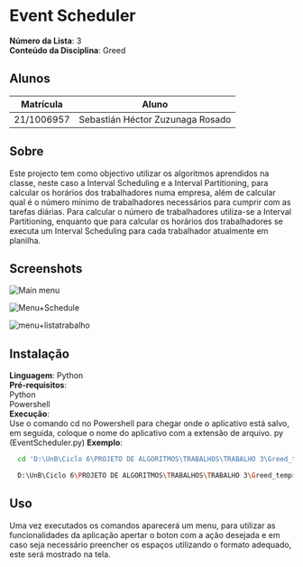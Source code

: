 # Event Scheduler

**Número da Lista**: 3<br>
**Conteúdo da Disciplina**: Greed<br>

## Alunos
|Matrícula | Aluno |
| -- | -- |
| 21/1006957  |  Sebastián Héctor Zuzunaga Rosado |

## Sobre 
Este projecto tem como objectivo utilizar os algoritmos aprendidos na classe, neste caso a Interval Scheduling e a Interval Partitioning, para calcular os horários dos trabalhadores numa empresa, além de calcular qual é o número mínimo de trabalhadores necessários para cumprir com as tarefas diárias. Para calcular o número de trabalhadores utiliza-se a Interval Partitioning, enquanto que para calcular os horários dos trabalhadores se executa um Interval Scheduling para cada trabalhador atualmente em planilha.

## Screenshots
![Main menu](https://github.com/projeto-de-algoritmos/Greed_Event_Scheduler/assets/98188828/7775e282-7700-4a33-a36d-2f1f30793120)

![Menu+Schedule](https://github.com/projeto-de-algoritmos/Greed_Event_Scheduler/assets/98188828/4fd99e6f-5271-4436-9e86-7900d1f4b643)

![menu+listatrabalho](https://github.com/projeto-de-algoritmos/Greed_Event_Scheduler/assets/98188828/fdeab21c-ce49-4117-9444-502db612971f)

## Instalação 
**Linguagem**: Python<br>
**Pré-requisitos**:<br>
Python<br>
Powershell<br>
**Execução**:<br>
Use o comando cd no Powershell para chegar onde o aplicativo está salvo, em seguida, coloque o nome do aplicativo com a extensão de arquivo. py (EventScheduler.py)
**Exemplo**:<br>
```bash
  cd 'D:\UnB\Ciclo 6\PROJETO DE ALGORITMOS\TRABALHOS\TRABALHO 3\Greed_temp\.git\'
```
```bash
  D:\UnB\Ciclo 6\PROJETO DE ALGORITMOS\TRABALHOS\TRABALHO 3\Greed_temp> .\EventScheduler.py
```
## Uso 
Uma vez executados os comandos aparecerá um menu, para utilizar as funcionalidades da aplicação apertar o boton com a ação desejada e em caso seja necessário preencher os espaços utilizando o formato adequado, este será mostrado na tela.





